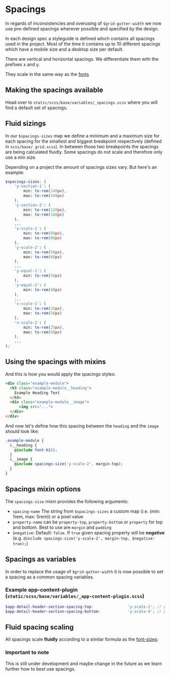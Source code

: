 # Spacings

In regards of inconsistencies and overusing of `$grid-gutter-width` we now use pre-defined spacings wherever possible and specified by the design.

In each design spec a styleguide is defined which contains all spacings used in the project. Most of the time it contains up to 10 different spacings which have a mobile size and a desktop size per default.

There are vertical and horizontal spacings. We differentiate them with the prefixes x and y.

They scale in the same way as the [fonts](../stylesheets/typography.md)

## Making the spacings available

Head over to `static/scss/base/variables/_spacings.scss` where you will find a default set of spacings.

## Fluid sizings

In our `$spacings-sizes` map we define a minimum and a maximum size for each spacing for the smallest and biggest breakpoint respectively (defined in `scss/base/_grid.scss`).
In between those two breakpoints the spacings are being calculated fluidly. Some spacings do not scale and therefore only use a min size.

Depending on a project the amount of spacings sizes vary. But here's an example:

```SCSS
$spacings-sizes: (
    'y-section-1': (
        min: to-rem(140px),
        max: to-rem(240px)
    ),
    'y-section-2': (
        min: to-rem(120px),
        max: to-rem(180px)
    ),
    ...
    'y-scale-1': (
        min: to-rem(60px),
        max: to-rem(80px)
    ),
    'y-scale-2': (
        min: to-rem(50px),
        max: to-rem(60px)
    ),
    ...
    'y-equal-1': (
        min: to-rem(50px)
    ),
    'y-equal-2': (
        min: to-rem(40px)
    ),
    ...
    'x-scale-1': (
        min: to-rem(35px),
        max: to-rem(50px)
    ),
    'x-scale-2': (
        min: to-rem(25px),
        max: to-rem(50px)
    ),
    ...
);
```

## Using the spacings with <strong>mixins</strong>

And this is how you would apply the spacings styles:

```HTML
<div class="example-module">
  <h3 class="example-module__heading">
    Example Heading Text
  </h3>
  <div class="example-module__image">
      <img src="...">
  </div>
</div>
```

And now let's define how this spacing between the `heading` and the `image` should look like:

```SCSS
.example-module {
  &__heading {
    @include font-h1();
  }
  &__image {
    @include spacings-size('y-scale-2', margin-top);
  }
}
```

## Spacings mixin options

The `spacings-size` mixin provides the following arguments:

- `spacing-name` The string from `$spacings-sizes` a custom map (i.e. (min: 1rem, max: 5rem)) or a pixel value
- `property-name` can be `property-top`, `property-bottom` or `property` for top and bottom. Best to use are `margin` and `padding`
- `$negative`: Default: `false`. If `true` given spacing property will be **negative**<br>(e.g. `@include spacings-size('y-scale-2', margin-top, $negative: true);`)

## Spacings as variables

In order to replace the usage of `$grid-gutter-width` it is now possible to set a spacing as a common spacing variables.

### Example app-content-plugin (`static/scss/base/variables/_app-content-plugin.scss`)

```SCSS
$app-detail-header-section-spacing-top:               'y-scale-2'; // pixel-value or spacing value. set to 'false' if no spacing should be used
$app-detail-header-section-spacing-bottom:            'y-scale-4'; // pixel-value or spacing value. set to 'false' if no spacing should be used
```

## Fluid spacing scaling

All spacings scale **fluidly** according to a similar formula as the [font-sizes](./typography.md):

### Important to note

This is still under development and maybe change in the future as we learn further how to best use spacings.
